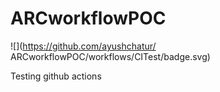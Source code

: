 # ARCworkflowPOC

![](https://github.com/ayushchatur/
ARCworkflowPOC/workflows/CITest/badge.svg)

Testing github actions
